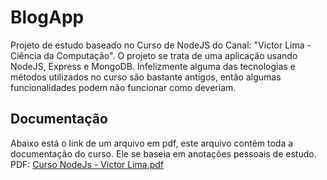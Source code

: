 # BlogApp
Projeto de estudo baseado no Curso de NodeJS do Canal: "Victor Lima - Ciência da Computação". O projeto se trata de uma aplicação usando NodeJS, Express e MongoDB. Infelizmente alguma das tecnologias e métodos utilizados no curso são bastante antigos, então algumas funcionalidades podem não funcionar como deveriam.

## Documentação
Abaixo está o link de um arquivo em pdf, este arquivo contém toda a documentação do curso. Ele se baseia em anotações pessoais de estudo.
PDF: [Curso NodeJs - Victor Lima.pdf](https://github.com/user-attachments/files/17028136/Curso.NodeJs.-.Victor.Lima.pdf)
